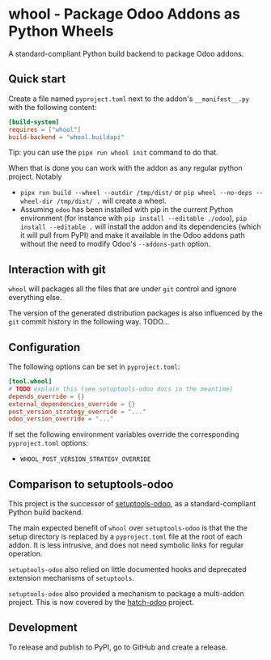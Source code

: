 # whool - Package Odoo Addons as Python Wheels

A standard-compliant Python build backend to package Odoo addons.

## Quick start

Create a file named `pyproject.toml` next to the addon's `__manifest__.py` with the
following content:

```toml
[build-system]
requires = ["whool"]
build-backend = "whool.buildapi"
```

Tip: you can use the `pipx run whool init` command to do that.

When that is done you can work with the addon as any regular python project. Notably

- `pipx run build --wheel --outdir /tmp/dist/` or
  `pip wheel --no-deps --wheel-dir /tmp/dist/ .` will create a wheel.
- Assuming `odoo` has been installed with pip in the current Python environment (for
  instance with `pip install --editable ./odoo`), `pip install --editable .` will
  install the addon and its dependencies (which it will pull from PyPI) and make it
  available in the Odoo addons path without the need to modify Odoo's `--addons-path`
  option.

## Interaction with git

`whool` will packages all the files that are under `git` control and ignore everything
else.

The version of the generated distribution packages is also influenced by the `git`
commit history in the following way. TODO...

## Configuration

The following options can be set in `pyproject.toml`:

```toml
[tool.whool]
# TODO explain this (see setuptools-odoo docs in the meantime)
depends_override = {}
external_dependencies_override = {}
post_version_strategy_override = "..."
odoo_version_override = "..."
```

If set the following environment variables override the corresponding `pyproject.toml` options:

- `WHOOL_POST_VERSION_STRATEGY_OVERRIDE`

## Comparison to setuptools-odoo

This project is the successor of
[setuptools-odoo](https://pypi.org/project/setuptools-odoo/), as a standard-compliant
Python build backend.

The main expected benefit of `whool` over `setuptools-odoo` is that the the setup
directory is replaced by a `pyproject.toml` file at the root of each addon. It is less
intrusive, and does not need symbolic links for regular operation.

`setuptools-odoo` also relied on little documented hooks and deprecated extension
mechanisms of `setuptools`.

`setuptools-odoo` also provided a mechanism to package a multi-addon project. This is
now covered by the [hatch-odoo](https://pypi.org/project/hatch-odoo/) project.

## Development

To release and publish to PyPI, go to GitHub and create a release.
